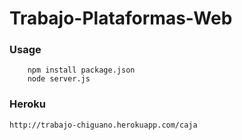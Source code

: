 # Trabajo-Plataformas-Web

### Usage

		npm install package.json 
		node server.js
    

### Heroku

    http://trabajo-chiguano.herokuapp.com/caja
